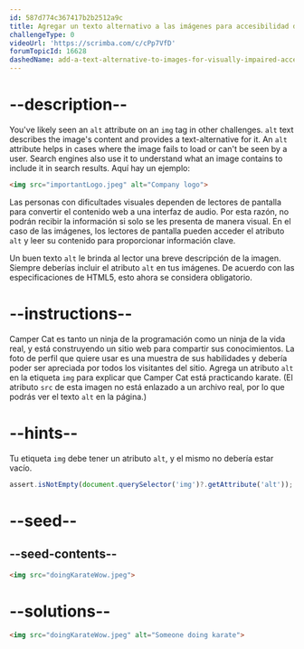 ```yaml
---
id: 587d774c367417b2b2512a9c
title: Agregar un texto alternativo a las imágenes para accesibilidad de usuarios con dificultades de la vista
challengeType: 0
videoUrl: 'https://scrimba.com/c/cPp7VfD'
forumTopicId: 16628
dashedName: add-a-text-alternative-to-images-for-visually-impaired-accessibility
---
```


# --description--

You've likely seen an `alt` attribute on an `img` tag in other challenges. `alt` text describes the image's content and provides a text-alternative for it. An `alt` attribute helps in cases where the image fails to load or can't be seen by a user. Search engines also use it to understand what an image contains to include it in search results. Aquí hay un ejemplo:

```html
<img src="importantLogo.jpeg" alt="Company logo">
```

Las personas con dificultades visuales dependen de lectores de pantalla para convertir el contenido web a una interfaz de audio. Por esta razón, no podrán recibir la información si solo se les presenta de manera visual. En el caso de las imágenes, los lectores de pantalla pueden acceder el atributo `alt` y leer su contenido para proporcionar información clave.

Un buen texto `alt` le brinda al lector una breve descripción de la imagen. Siempre deberías incluir el atributo `alt` en tus imágenes. De acuerdo con las especificaciones de HTML5, esto ahora se considera obligatorio.

# --instructions--

Camper Cat es tanto un ninja de la programación como un ninja de la vida real, y está construyendo un sitio web para compartir sus conocimientos. La foto de perfil que quiere usar es una muestra de sus habilidades y debería poder ser apreciada por todos los visitantes del sitio. Agrega un atributo `alt` en la etiqueta `img` para explicar que Camper Cat está practicando karate. (El atributo `src` de esta imagen no está enlazado a un archivo real, por lo que podrás ver el texto `alt` en la página.)

# --hints--

Tu etiqueta `img` debe tener un atributo `alt`, y el mismo no debería estar vacío.

```js
assert.isNotEmpty(document.querySelector('img')?.getAttribute('alt'));
```

# --seed--

## --seed-contents--

```html
<img src="doingKarateWow.jpeg">
```

# --solutions--

```html
<img src="doingKarateWow.jpeg" alt="Someone doing karate">
```
